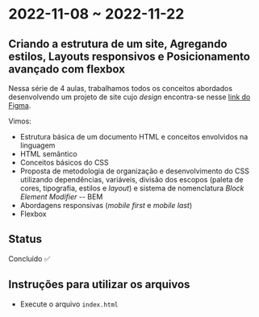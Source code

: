# 2022-11-08 ~ 2022-11-22

## Criando a estrutura de um site, Agregando estilos, Layouts responsivos e Posicionamento avançado com flexbox

Nessa série de 4 aulas, trabalhamos todos os conceitos abordados desenvolvendo um projeto de site cujo _design_ encontra-se nesse [link do Figma](https://www.figma.com/file/W8z87mIuFSvgSzRAQzKWub/dh?node-id=5%3A8&t=dDbN6BCcPNr27ELE-0).

Vimos:
 - Estrutura básica de um documento HTML e conceitos envolvidos na linguagem
 - HTML semântico
 - Conceitos básicos do CSS
 - Proposta de metodologia de organização e desenvolvimento do CSS utilizando dependências, variáveis, divisão dos escopos (paleta de cores, tipografia, estilos e _layout_) e sistema de nomenclatura _Block Element Modifier_ -- BEM
 - Abordagens responsivas (_mobile first_ e _mobile last_)
 - Flexbox

## Status

Concluído ✅

## Instruções para utilizar os arquivos

 - Execute o arquivo `index.html`